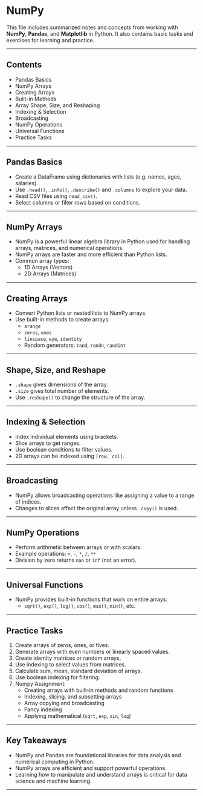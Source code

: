 # NumPy

This file includes summarized notes and concepts from working with **NumPy**, **Pandas**, and **Matplotlib** in Python. It also contains basic tasks and exercises for learning and practice.

---

## Contents

- Pandas Basics  
- NumPy Arrays  
- Creating Arrays  
- Built-in Methods  
- Array Shape, Size, and Reshaping  
- Indexing & Selection  
- Broadcasting  
- NumPy Operations  
- Universal Functions  
- Practice Tasks  

---

## Pandas Basics

- Create a DataFrame using dictionaries with lists (e.g. names, ages, salaries).  
- Use `.head()`, `.info()`, `.describe()` and `.columns` to explore your data.  
- Read CSV files using `read_csv()`.  
- Select columns or filter rows based on conditions.  

---

## NumPy Arrays

- NumPy is a powerful linear algebra library in Python used for handling arrays, matrices, and numerical operations.  
- NumPy arrays are faster and more efficient than Python lists.  
- Common array types:  
  - 1D Arrays (Vectors)  
  - 2D Arrays (Matrices)  

---

## Creating Arrays

- Convert Python lists or nested lists to NumPy arrays.  
- Use built-in methods to create arrays:  
  - `arange`  
  - `zeros`, `ones`  
  - `linspace`, `eye`, `identity`  
  - Random generators: `rand`, `randn`, `randint`  

---

## Shape, Size, and Reshape

- `.shape` gives dimensions of the array.  
- `.size` gives total number of elements.  
- Use `.reshape()` to change the structure of the array.

---

## Indexing & Selection

- Index individual elements using brackets.  
- Slice arrays to get ranges.  
- Use boolean conditions to filter values.  
- 2D arrays can be indexed using `[row, col]`.  

---

## Broadcasting

- NumPy allows broadcasting operations like assigning a value to a range of indices.  
- Changes to slices affect the original array unless `.copy()` is used.  

---

## NumPy Operations

- Perform arithmetic between arrays or with scalars.  
- Example operations: `+`, `-`, `*`, `/`, `**`  
- Division by zero returns `nan` or `inf` (not an error).  

---

## Universal Functions

- NumPy provides built-in functions that work on entire arrays:
  - `sqrt()`, `exp()`, `log()`, `cos()`, `max()`, `min()`, etc.

---

## Practice Tasks

1. Create arrays of zeros, ones, or fives.  
2. Generate arrays with even numbers or linearly spaced values.  
3. Create identity matrices or random arrays.  
4. Use indexing to select values from matrices.  
5. Calculate sum, mean, standard deviation of arrays.  
6. Use boolean indexing for filtering.
7. Numpy Assignment:
   - Creating arrays with built-in methods and random functions  
   - Indexing, slicing, and subsetting arrays  
   - Array copying and broadcasting  
   - Fancy indexing  
   - Applying mathematical (`sqrt`, `exp`, `sin`, `log`)

---

## Key Takeaways

- NumPy and Pandas are foundational libraries for data analysis and numerical computing in Python.  
- NumPy arrays are efficient and support powerful operations.  
- Learning how to manipulate and understand arrays is critical for data science and machine learning.

---
